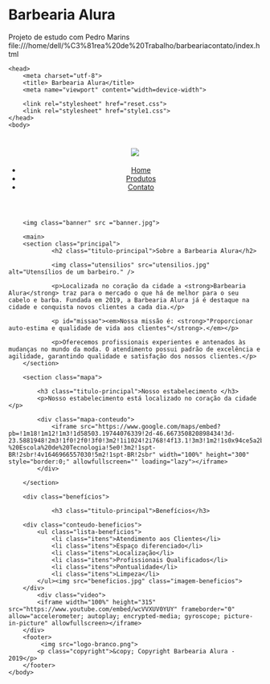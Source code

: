 # Barbearia Alura
Projeto de estudo com Pedro Marins
file:///home/dell/%C3%81rea%20de%20Trabalho/barbeariacontato/index.html

<!DOCTYPE html>

	<head>
		<meta charset="utf-8">
		<title> Barbearia Alura</title>
		<meta name="viewport" content="width=device-width">

		<link rel="stylesheet" href="reset.css">
		<link rel="stylesheet" href="style1.css">
	</head>
	<body>
<header>
    <div class="caixa">
        <h1><img src="logo.png"></h1>
        <nav>
            <ul>
                <li><a href="index.html">Home</a></li>
                <li><a href="produtos.html">Produtos</a></li>
                <li><a href="contato.html">Contato</a></li>
            </ul>
        </nav>
    </div>
</header>  
         
		<img class="banner" src ="banner.jpg">

		<main>
		<section class="principal">
                <h2 class="titulo-principal">Sobre a Barbearia Alura</h2>

                <img class="utensilios" src="utensilios.jpg" alt="Utensílios de um barbeiro." />

                <p>Localizada no coração da cidade a <strong>Barbearia Alura</strong> traz para o mercado o que há de melhor para o seu cabelo e barba. Fundada em 2019, a Barbearia Alura já é destaque na cidade e conquista novos clientes a cada dia.</p>

                <p id="missao"><em>Nossa missão é: <strong>"Proporcionar auto-estima e qualidade de vida aos clientes"</strong>.</em></p>

                <p>Oferecemos profissionais experientes e antenados às mudanças no mundo da moda. O atendimento possui padrão de excelência e agilidade, garantindo qualidade e satisfação dos nossos clientes.</p>
		</section>

		<section class="mapa">

			<h3 class="titulo-principal">Nosso estabelecimento </h3>
			<p>Nosso estabelecimento está localizado no coração da cidade </p>

			<div class="mapa-conteudo">
				<iframe src="https://www.google.com/maps/embed?pb=!1m18!1m12!1m3!1d58503.19744076339!2d-46.667350820898434!3d-23.5881948!2m3!1f0!2f0!3f0!3m2!1i1024!2i768!4f13.1!3m3!1m2!1s0x94ce5a2b2ed7f3a1%3A0xab35da2f5ca62674!2sCaelum%20-%20Escola%20de%20Tecnologia!5e0!3m2!1spt-BR!2sbr!4v1646966557030!5m2!1spt-BR!2sbr" width="100%" height="300" style="border:0;" allowfullscreen="" loading="lazy"></iframe>
			</div>

	    </section>

		<div class="benefícios">

				<h3 class="titulo-principal">Benefícios</h3>

		<div class="conteudo-beneficios">
		    <ul class="lista-beneficios">
		        <li class="itens">Atendimento aos Clientes</li>
		        <li class="itens">Espaço diferenciado</li>
		        <li class="itens">Localização</li>
		        <li class="itens">Profissionais Qualificados</li>
		        <li class="itens">Pontualidade</li>
		        <li class="itens">Limpeza</li>
		    </ul><img src="beneficios.jpg" class="imagem-beneficios">
		</div>
			<div class="video">
     		<iframe width="100%" height="315" src="https://www.youtube.com/embed/wcVVXUV0YUY" frameborder="0" allow="accelerometer; autoplay; encrypted-media; gyroscope; picture-in-picture" allowfullscreen></iframe>
		</div>
		<footer>
   			 <img src="logo-branco.png">
    		<p class="copyright">&copy; Copyright Barbearia Alura - 2019</p>
		</footer>
	</body>
</html>
